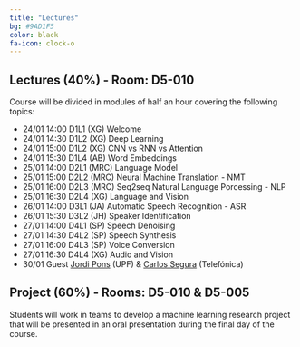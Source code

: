 ```yaml
---
title: "Lectures"
bg: #9AD1F5
color: black
fa-icon: clock-o
---
```


## Lectures (40%) - Room: D5-010

Course will be divided in modules of half an hour covering the following topics:

* 24/01 14:00 D1L1 (XG) Welcome  
* 24/01 14:30 D1L2 (XG) Deep Learning
* 24/01 15:00 D1L2 (XG) CNN vs RNN vs Attention
* 24/01 15:30 D1L4 (AB) Word Embeddings
* 25/01 14:00 D2L1 (MRC) Language Model
* 25/01 15:00 D2L2 (MRC) Neural Machine Translation - NMT
* 25/01 16:00 D2L3 (MRC) Seq2seq Natural Language Porcessing - NLP
* 25/01 16:30 D2L4 (XG) Language and Vision 
* 26/01 14:00 D3L1 (JA) Automatic Speech Recognition - ASR
* 26/01 15:30 D3L2 (JH) Speaker Identification
* 27/01 14:00 D4L1 (SP) Speech Denoising
* 27/01 14:30 D4L2 (SP) Speech Synthesis
* 27/01 16:00 D4L3 (SP) Voice Conversion
* 27/01 16:30 D4L4 (XG) Audio and Vision 
* 30/01 Guest [Jordi Pons][JordiPons] (UPF) & [Carlos Segura][CarlosSegura] (Telefónica)

[JordiPons]: http://www.jordipons.me/
[CarlosSegura]: https://scholar.google.es/citations?hl=en&user=Nypb-IYAAAAJ&view_op=list_works&sortby=pubdate


## Project (60%) - Rooms: D5-010 & D5-005

Students will work in teams to develop a machine learning research project that will be presented in an oral presentation during the final day of the course. 

